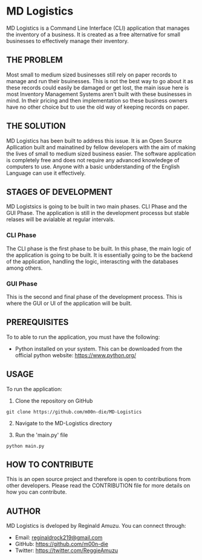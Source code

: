 # MD Logistics
MD Logistics is a Command Line Interface (CLI) application that manages the inventory of a business.
It is created as a free alternative for small businesses to effectively manage their inventory.

## THE PROBLEM
Most small to medium sized businesses still rely on paper records to manage and run their bsuinesses. This is not the best way to go about it as these records could easily be damaged or get lost, the main issue here is most Inventory Management Systems aren't built with these businesses in mind. In their pricing and then implementation so these business owners have no other choice but to use the old way of keeping records on paper.

## THE SOLUTION
MD Logistics has been built to address this issue. It is an Open Source Apllication built and mainatined by fellow developers with the aim of making the lives of small to medium sized business easier. The software application is completely free and does not require any advanced knowledege of computers to use. Anyone with a basic unbderstanding of the English Language can use it effectively.

## STAGES OF DEVELOPMENT
MD Logistsics is going to be built in two main phases. CLI Phase and the GUI Phase. The application is still in the development processs but stable relases will be avialable at regular intervals.

### CLI Phase
The CLI phase is the first phase to be built. In this phase, the main logic of the application is going to be built. It is essentially going to be the backend of the application, handling the logic, interascting with the databases among others.

### GUI Phase
This is the second and final phase of the development process. This is where the GUI or UI of the application will be built.

## PREREQUISITES
To to able to run the application, you must have the following:
- Python installed on your system. This can be downloaded from the official python website: https://www.python.org/

## USAGE
To run the application: 
1. Clone the repository on GitHub
```
git clone https://github.com/m00n-die/MD-Logistics
```

2. Navigate to the MD-Logistics directory

3. Run the 'main.py' file
```
python main.py
```

## HOW TO CONTRIBUTE
This is an open source project and therefore is open to contributions from other developers. Please read the CONTRIBUTION file for more details on how you can contribute. 

## AUTHOR
 MD Logistics is dveloped by Reginald Amuzu. You can connect through:
 - Email: reginaldrock219@gmail.com
 - GitHub: https://github.com/m00n-die
 - Twitter: https://twitter.com/ReggieAmuzu